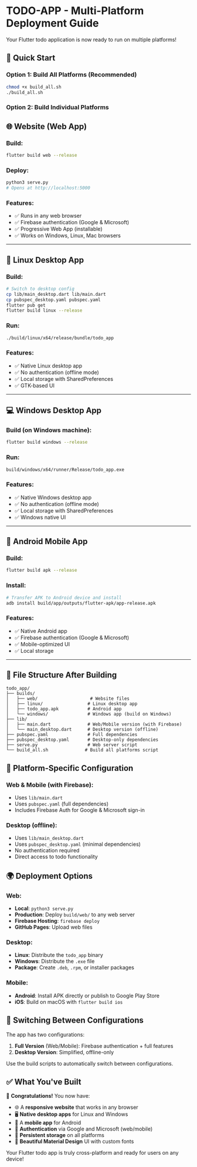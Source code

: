 # TODO-APP - Multi-Platform Deployment Guide

Your Flutter todo application is now ready to run on multiple platforms!

## 🚀 Quick Start

### Option 1: Build All Platforms (Recommended)
```bash
chmod +x build_all.sh
./build_all.sh
```

### Option 2: Build Individual Platforms

## 🌐 **Website (Web App)**

### Build:
```bash
flutter build web --release
```

### Deploy:
```bash
python3 serve.py
# Opens at http://localhost:5000
```

### Features:
- ✅ Runs in any web browser
- ✅ Firebase authentication (Google & Microsoft)
- ✅ Progressive Web App (installable)
- ✅ Works on Windows, Linux, Mac browsers

---

## 🐧 **Linux Desktop App**

### Build:
```bash
# Switch to desktop config
cp lib/main_desktop.dart lib/main.dart
cp pubspec_desktop.yaml pubspec.yaml
flutter pub get
flutter build linux --release
```

### Run:
```bash
./build/linux/x64/release/bundle/todo_app
```

### Features:
- ✅ Native Linux desktop app
- ✅ No authentication (offline mode)
- ✅ Local storage with SharedPreferences
- ✅ GTK-based UI

---

## 💻 **Windows Desktop App**

### Build (on Windows machine):
```bash
flutter build windows --release
```

### Run:
```bash
build/windows/x64/runner/Release/todo_app.exe
```

### Features:
- ✅ Native Windows desktop app
- ✅ No authentication (offline mode)  
- ✅ Local storage with SharedPreferences
- ✅ Windows native UI

---

## 🤖 **Android Mobile App**

### Build:
```bash
flutter build apk --release
```

### Install:
```bash
# Transfer APK to Android device and install
adb install build/app/outputs/flutter-apk/app-release.apk
```

### Features:
- ✅ Native Android app
- ✅ Firebase authentication (Google & Microsoft)
- ✅ Mobile-optimized UI
- ✅ Local storage

---

## 📁 **File Structure After Building**

```
todo_app/
├── builds/
│   ├── web/                    # Website files
│   ├── linux/                 # Linux desktop app
│   ├── todo_app.apk           # Android app
│   └── windows/               # Windows app (build on Windows)
├── lib/
│   ├── main.dart              # Web/Mobile version (with Firebase)
│   └── main_desktop.dart      # Desktop version (offline)
├── pubspec.yaml               # Full dependencies
├── pubspec_desktop.yaml       # Desktop-only dependencies
├── serve.py                   # Web server script
└── build_all.sh              # Build all platforms script
```

## 🔧 **Platform-Specific Configuration**

### Web & Mobile (with Firebase):
- Uses `lib/main.dart`
- Uses `pubspec.yaml` (full dependencies)
- Includes Firebase Auth for Google & Microsoft sign-in

### Desktop (offline):
- Uses `lib/main_desktop.dart`  
- Uses `pubspec_desktop.yaml` (minimal dependencies)
- No authentication required
- Direct access to todo functionality

## 🌍 **Deployment Options**

### Web:
- **Local**: `python3 serve.py`
- **Production**: Deploy `build/web/` to any web server
- **Firebase Hosting**: `firebase deploy`
- **GitHub Pages**: Upload web files

### Desktop:
- **Linux**: Distribute the `todo_app` binary
- **Windows**: Distribute the `.exe` file
- **Package**: Create `.deb`, `.rpm`, or installer packages

### Mobile:
- **Android**: Install APK directly or publish to Google Play Store
- **iOS**: Build on macOS with `flutter build ios`

## 🔄 **Switching Between Configurations**

The app has two configurations:

1. **Full Version** (Web/Mobile): Firebase authentication + full features
2. **Desktop Version**: Simplified, offline-only

Use the build scripts to automatically switch between configurations.

## ✅ **What You've Built**

🎉 **Congratulations!** You now have:

- 🌐 A **responsive website** that works in any browser
- 🖥️ **Native desktop apps** for Linux and Windows  
- 📱 A **mobile app** for Android
- 🔐 **Authentication** via Google and Microsoft (web/mobile)
- 💾 **Persistent storage** on all platforms
- 🎨 **Beautiful Material Design** UI with custom fonts

Your Flutter todo app is truly cross-platform and ready for users on any device!